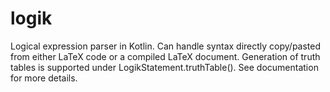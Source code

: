 # logik
Logical expression parser in Kotlin. Can handle syntax directly copy/pasted from either LaTeX code or a compiled LaTeX document.
Generation of truth tables is supported under LogikStatement.truthTable().
See documentation for more details.
